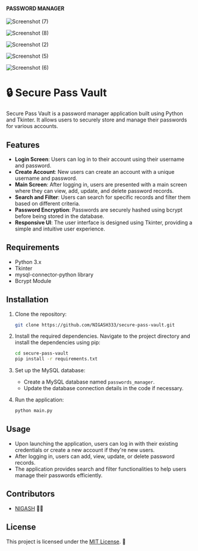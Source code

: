 #### PASSWORD MANAGER

![Screenshot (7)](https://github.com/NIGASH333/Password-Manager/assets/113447646/872e1e5a-ed85-427c-a8c1-930cd241f48c)


![Screenshot (8)](https://github.com/NIGASH333/Password-Manager/assets/113447646/bb1c4738-ab1d-4128-8e27-cb6e6fc10a30)


![Screenshot (2)](https://github.com/NIGASH333/Password-Manager/assets/113447646/6c578e8d-6062-4cb1-b5ae-8546159112dd)


![Screenshot (5)](https://github.com/NIGASH333/Password-Manager/assets/113447646/68dffd09-6fea-47eb-97d8-df623400d93a)


![Screenshot (6)](https://github.com/NIGASH333/Password-Manager/assets/113447646/7311a72c-bbc7-4f51-a522-b789631a3f83)


# 🔒 Secure Pass Vault

Secure Pass Vault is a password manager application built using Python and Tkinter. It allows users to securely store and manage their passwords for various accounts.

## Features

- **Login Screen**: Users can log in to their account using their username and password.
- **Create Account**: New users can create an account with a unique username and password.
- **Main Screen**: After logging in, users are presented with a main screen where they can view, add, update, and delete password records.
- **Search and Filter**: Users can search for specific records and filter them based on different criteria.
- **Password Encryption**: Passwords are securely hashed using bcrypt before being stored in the database.
- **Responsive UI**: The user interface is designed using Tkinter, providing a simple and intuitive user experience.

## Requirements

- Python 3.x
- Tkinter
- mysql-connector-python library
- Bcrypt Module 

## Installation

1. Clone the repository:

    ```bash
    git clone https://github.com/NIGASH333/secure-pass-vault.git
    ```

2. Install the required dependencies. Navigate to the project directory and install the dependencies using pip:

    ```bash
    cd secure-pass-vault
    pip install -r requirements.txt
    ```

3. Set up the MySQL database:
    - Create a MySQL database named `passwords_manager`.
    - Update the database connection details in the code if necessary.

4. Run the application:

    ```bash
    python main.py
    ```

## Usage

- Upon launching the application, users can log in with their existing credentials or create a new account if they're new users.
- After logging in, users can add, view, update, or delete password records.
- The application provides search and filter functionalities to help users manage their passwords efficiently.

## Contributors

- [NIGASH](https://github.com/NIGASH333) 🚀🌟

## License

This project is licensed under the [MIT License](LICENSE). 📝

